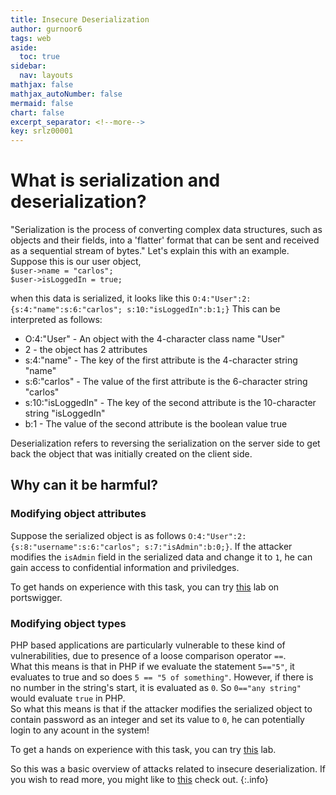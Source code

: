 ```yaml
---
title: Insecure Deserialization
author: gurnoor6
tags: web
aside:
  toc: true
sidebar:
  nav: layouts
mathjax: false
mathjax_autoNumber: false
mermaid: false
chart: false
excerpt_separator: <!--more-->
key: srlz00001
---
```

# What is serialization and deserialization?
"Serialization is the process of converting complex data structures, such as objects and their fields, into a 'flatter' format that can be sent and received as a sequential stream of bytes." Let's explain this with an example.
Suppose this is our user object,<br>
`$user->name = "carlos";` <br>
`$user->isLoggedIn = true;`

when this data is serialized, it looks like this `O:4:"User":2:{s:4:"name":s:6:"carlos"; s:10:"isLoggedIn":b:1;}`
This can be interpreted as follows:

* O:4:"User" - An object with the 4-character class name "User"
* 2 - the object has 2 attributes
* s:4:"name" - The key of the first attribute is the 4-character string "name"
* s:6:"carlos" - The value of the first attribute is the 6-character string "carlos"
* s:10:"isLoggedIn" - The key of the second attribute is the 10-character string "isLoggedIn"
* b:1 - The value of the second attribute is the boolean value true

Deserialization refers to reversing the serialization on the server side to get back the object that was initially created on the client side.

## Why can it be harmful?

### Modifying object attributes
Suppose the serialized object is as follows `O:4:"User":2:{s:8:"username":s:6:"carlos"; s:7:"isAdmin":b:0;}`.
If the attacker modifies the `isAdmin` field in the serialized data and change it to `1`, he can gain access to confidential information and priviledges.
<br>

To get hands on experience with this task, you can try [this](https://portswigger.net/web-security/deserialization/exploiting/lab-deserialization-modifying-serialized-objects) lab on portswigger.

### Modifying object types
PHP based applications are particularly vulnerable to these kind of vulnerabilities, due to presence of a loose comparison operator `==`.
<br>
What this means is that in PHP if we evaluate the statement `5=="5"`, it evaluates to true and so does `5 == "5 of something"`. However, if there is no number in the string's start, it is evaluated as `0`. So `0=="any string"` would evaluate `true` in PHP.  
So what this means is that if the attacker modifies the serialized object to contain password as an integer and set its value to `0`, he can potentially login to any acount in the system!

To get a hands on experience with this task, you can try [this](https://portswigger.net/web-security/deserialization/exploiting/lab-deserialization-modifying-serialized-data-types) lab.

So this was a basic overview of attacks related to insecure deserialization. If you wish to read more, you might like to [this](https://portswigger.net/web-security/deserialization) check out.
{:.info}

